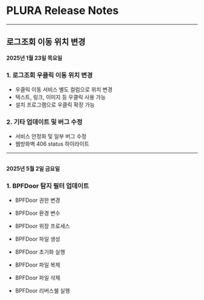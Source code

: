 # PLURA Release Notes

---

## 로그조회 이동 위치 변경
**2025년 1월 23일 목요일**

### 1. 로그조회 우클릭 이동 위치 변경
- 우클릭 이동 서비스 별도 컬럼으로 위치 변경
- 텍스트, 링크, 이미지 등 우클릭 사용 가능
- 설치 프로그램으로 우클릭 확장 가능

### 2. 기타 업데이트 및 버그 수정
- 서비스 안정화 및 일부 버그 수정
- 웹방화벽 406 status 하이라이트 

---

## 
**2025년 5월 2일 금요일**

### 1. BPFDoor 탐지 필터 업데이트
- BPFDoor 권한 변경  
- BPFDoor 환경 변수  
- BPFDoor 위장 프로세스  

- BPFDoor 파일 생성  
- BPFDoor 초기화 실행  
- BPFDoor 파일 복제  
- BPFDoor 파일 삭제
- BPFDoor 리버스쉘 실행  
